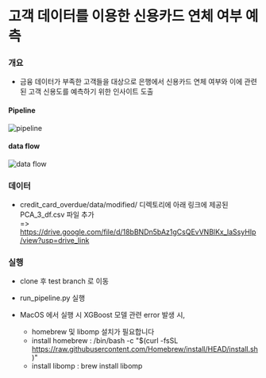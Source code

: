# 고객 데이터를 이용한 신용카드 연체 여부 예측

### 개요
* 금융 데이터가 부족한 고객들을 대상으로 은행에서 신용카드 연체 여부와 이에 관련된 고객 신용도를 예측하기 위한 인사이트 도출
#### Pipeline
![pipeline](img/model_pipeline.png)
#### data flow
![data flow](img/dataFlow.png)
### 데이터 
* credit_card_overdue/data/modified/ 디렉토리에 아래 링크에 제공된 PCA_3_df.csv 파일 추가<br>
=> https://drive.google.com/file/d/18bBNDn5bAz1gCsQEvVNBlKx_laSsyHIp/view?usp=drive_link

### 실행
* clone 후 test branch 로 이동
* run_pipeline.py 실행

* MacOS 에서 실행 시 XGBoost 모델 관련 error 발생 시,
    * homebrew 및 libomp 설치가 필요합니다
    * install homebrew : /bin/bash -c "$(curl -fsSL https://raw.githubusercontent.com/Homebrew/install/HEAD/install.sh)"
    * install libomp : brew install libomp


